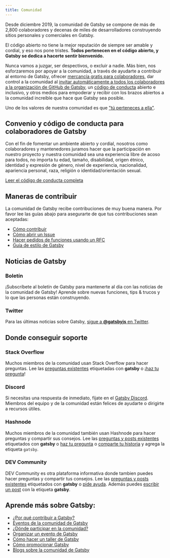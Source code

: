 ```yaml
---
title: Comunidad
---
```


Desde diciembre 2019, la comunidad de Gatsby se compone de más de 2,800 colaboradores y decenas de miles de desarrolladores construyendo sitios personales y comerciales en Gatsby.

El código abierto no tiene la mejor reputación de siempre ser amable y cordial, y eso nos pone tristes. **Todos pertenecen en el código abierto, y Gatsby se dedica a hacerte sentir bienvenido.**

Nunca vamos a juzgar, ser despectivos, o excluir a nadie. Más bien, nos esforzaremos por apoyar a la comunidad, a través de ayudarte a contribuir al entorno de Gatsby, ofrecer [mercancía gratis para colaboradores](https://gatsby.dev/swag), dar control a la comunidad al [invitar automáticamente a todos los colaboradores a la organización de GitHub de Gatsby](https://github.com/gatsbyjs/gatsby/pull/7699#issuecomment-416665803), un [código de conducta](/contributing/code-of-conduct/) abierto e inclusivo, y otros medios para empoderar y recibir con los brazos abiertos a la comunidad increíble que hace que Gatsby sea posible.

Uno de los valores de nuestra comunidad es que ["tú perteneces a ella"](/blog/2018-09-07-gatsby-values/#you-belong-here).

## Convenio y código de conducta para colaboradores de Gatsby

Con el fin de fomentar un ambiente abierto y cordial, nosotros como
colaboradores y mantenedores juramos hacer que la participación en nuestro proyecto y
nuestra comunidad sea una experiencia libre de acoso para todos, no importa tu edad, tamaño,
disabilidad, origen étnico, identidad y expresión de género, nivel de
experiencia, nacionalidad, apariencia personal, raza, religión o identidad/orientación
sexual.

[Leer el código de conducta completa](/contributing/code-of-conduct/)

## Maneras de contribuir

La comunidad de Gatsby recibe contribuciones de muy buena manera. Por favor lee las guías abajo para asegurarte de que tus contribuciones sean aceptadas:

- [Cómo contribuir](/contributing/how-to-contribute/)
- [Cómo abrir un Issue](/contributing/how-to-file-an-issue/)
- [Hacer pedidos de funciones usando un RFC](/blog/2018-04-06-introducing-gatsby-rfc-process/)
- [Guía de estilo de Gatsby](/contributing/gatsby-style-guide/)

## Noticias de Gatsby

### Boletín

¡Subscríbete al boletín de Gatsby para mantenerte al día con las noticias de la comunidad de Gatsby! Aprende sobre nuevas funciones, tips & trucos y lo que las personas están construyendo.

<EmailCaptureForm signupMessage="¿Quieres mantenerte al día con los últimos consejos &amp; trucos? ¡Suscribete a nuestro boletín informativo!" />

### Twitter

Para las últimas noticias sobre Gatsby,
[sigue a **@gatsbyjs** en Twitter](https://twitter.com/gatsbyjs).

## Donde conseguir soporte

### Stack Overflow

Muchos miembros de la comunidad usan Stack Overflow para hacer preguntas. Lee
las [preguntas existentes](http://stackoverflow.com/questions/tagged/gatsby)
etiquetadas con **gatsby** o
¡[haz tu pregunta](http://stackoverflow.com/questions/ask?tags=gatsby)!

### Discord

Si necesitas una respuesta de inmediato, fíjate en el
[Gatsby Discord](https://gatsby.dev/discord). Miembros del equipo y de la comunidad están felices de ayudarte o dirigirte
a recursos útiles.

### Hashnode

Muchos miembros de la comunidad también usan Hashnode para hacer preguntas y compartir sus consejos. Lee
las [preguntas y posts existentes](https://hashnode.com/n/gatsby)
etiquetados con **gatsby** o
[haz tu pregunta](https://hashnode.com/create/question) o [comparte tu historia](https://hashnode.com/create/story) y agrega la etiqueta `gatsby`.

### DEV Community

DEV Community es otra plataforma informativa donde tambien puedes hacer preguntas y compartir tus consejos. Lee
las [preguntas y posts existentes](https://dev.to/t/gatsby)
etiquetados con **gatsby** o
[pide ayuda](https://dev.to/new/help). Además puedes [escribir un post](https://dev.to/new/gatsby) con la etiqueta **gatsby**.

## Aprende más sobre Gatsby:

- [¿Por qué contribuir a Gatsby?](/contributing/why-contribute-to-gatsby/)
- [Eventos de la comunidad de Gatsby](/contributing/events/)
- [¿Dónde participar en la comunidad?](/contributing/where-to-participate/)
- [Organizar un evento de Gatsby](/contributing/organize-a-gatsby-event/)
- [Cómo hacer un taller de Gatsby](/contributing/how-to-run-a-gatsby-workshop/)
- [Cómo promocionar Gatsby](/contributing/how-to-pitch-gatsby/)
- [Blogs sobre la comunidad de Gatsby](/blog/tags/community/)

